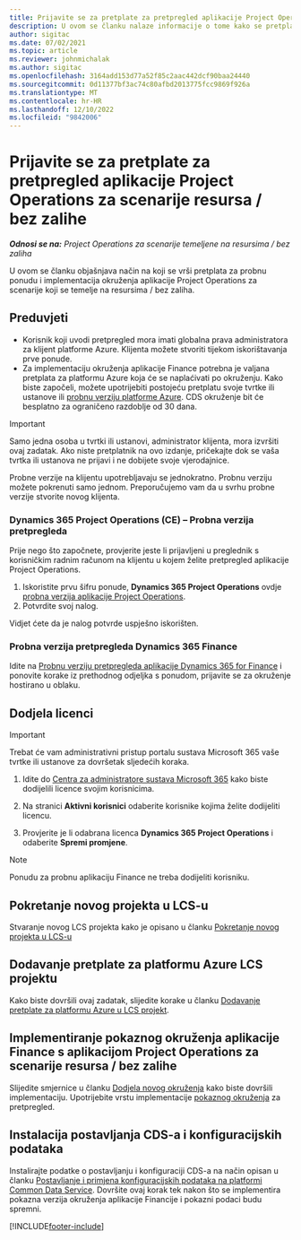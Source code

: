 ```yaml
---
title: Prijavite se za pretplate za pretpregled aplikacije Project Operations za scenarije resursa / bez zalihe
description: U ovom se članku nalaze informacije o tome kako se pretplatiti na projektne operacije i uvesti ih za scenarije koji se temelje na resursima/nenaseljenim resursima.
author: sigitac
ms.date: 07/02/2021
ms.topic: article
ms.reviewer: johnmichalak
ms.author: sigitac
ms.openlocfilehash: 3164add153d77a52f85c2aac442dcf90baa24440
ms.sourcegitcommit: 0d11377bf3ac74c80afbd2013775fcc9869f926a
ms.translationtype: MT
ms.contentlocale: hr-HR
ms.lasthandoff: 12/10/2022
ms.locfileid: "9842006"
---
```

# <a name="sign-up-for-project-operations-preview-subscriptions-for-resource-non-stocked-scenarios"></a>Prijavite se za pretplate za pretpregled aplikacije Project Operations za scenarije resursa / bez zalihe

_**Odnosi se na:** Project Operations za scenarije temeljene na resursima / bez zaliha_



U ovom se članku objašnjava način na koji se vrši pretplata za probnu ponudu i implementacija okruženja aplikacije Project Operations za scenarije koji se temelje na resursima / bez zaliha.

## <a name="prerequisites"></a>Preduvjeti
- Korisnik koji uvodi pretpregled mora imati globalna prava administratora za klijent platforme Azure. Klijenta možete stvoriti tijekom iskorištavanja prve ponude. 
- Za implementaciju okruženja aplikacije Finance potrebna je valjana pretplata za platformu Azure koja će se naplaćivati po okruženju. Kako biste započeli, možete upotrijebiti postojeću pretplatu svoje tvrtke ili ustanove ili [probnu verziju platforme Azure](https://azure.microsoft.com/free/). CDS okruženje bit će besplatno za ograničeno razdoblje od 30 dana.

> [!IMPORTANT]
> Samo jedna osoba u tvrtki ili ustanovi, administrator klijenta, mora izvršiti ovaj zadatak. Ako niste pretplatnik na ovo izdanje, pričekajte dok se vaša tvrtka ili ustanova ne prijavi i ne dobijete svoje vjerodajnice.
> 
> Probne verzije na klijentu upotrebljavaju se jednokratno. Probnu verziju možete pokrenuti samo jednom. Preporučujemo vam da u svrhu probne verzije stvorite novog klijenta.


### <a name="dynamics-365-project-operations-ce---preview-trial"></a>Dynamics 365 Project Operations (CE) – Probna verzija pretpregleda 

Prije nego što započnete, provjerite jeste li prijavljeni u preglednik s korisničkim radnim računom na klijentu u kojem želite pretpregled aplikacije Project Operations.

1. Iskoristite prvu šifru ponude, **Dynamics 365 Project Operations** ovdje [probna verzija aplikacije Project Operations](https://aka.ms/try-po).
2. Potvrdite svoj nalog.

  Vidjet ćete da je nalog potvrde uspješno iskorišten.

### <a name="dynamics-365-finance-preview-trial"></a>Probna verzija pretpregleda Dynamics 365 Finance

Idite na [Probnu verziju pretpregleda aplikacije Dynamics 365 for Finance](https://aka.ms/trypoche) i ponovite korake iz prethodnog odjeljka s ponudom, prijavite se za okruženje hostirano u oblaku.  

## <a name="assign-licenses"></a>Dodjela licenci

> [!IMPORTANT]
> Trebat će vam administrativni pristup portalu sustava Microsoft 365 vaše tvrtke ili ustanove za dovršetak sljedećih koraka.

1. Idite do [Centra za administratore sustava Microsoft 365](https://portal.office.com/) kako biste dodijelili licence svojim korisnicima.

2. Na stranici **Aktivni korisnici** odaberite korisnike kojima želite dodijeliti licencu.

3. Provjerite je li odabrana licenca **Dynamics 365 Project Operations** i odaberite **Spremi promjene**.

> [!NOTE]
> Ponudu za probnu aplikaciju Finance ne treba dodijeliti korisniku.

## <a name="start-a-new-project-in-lcs"></a>Pokretanje novog projekta u LCS-u

Stvaranje novog LCS projekta kako je opisano u članku [Pokretanje novog projekta u LCS-u](create-lcs-project.md)

## <a name="add-an-azure-subscription-to-an-lcs-project"></a>Dodavanje pretplate za platformu Azure LCS projektu

Kako biste dovršili ovaj zadatak, slijedite korake u članku [Dodavanje pretplate za platformu Azure u LCS projekt](resource-add-azure-subscription-lcs-project.md).

## <a name="deploy-finance-demo-environment-with-project-operations-for-resourcenon-stocked-scenarios"></a>Implementiranje pokaznog okruženja aplikacije Finance s aplikacijom Project Operations za scenarije resursa / bez zalihe

Slijedite smjernice u članku [Dodjela novog okruženja](resource-provision-new-environment.md) kako biste dovršili implementaciju. Upotrijebite vrstu implementacije [pokaznog okruženja](/dynamics365/fin-ops-core/dev-itpro/deployment/deploy-demo-environment) za pretpregled. 

## <a name="install-cds-setup-and-configuration-data"></a>Instalacija postavljanja CDS-a i konfiguracijskih podataka

Instalirajte podatke o postavljanju i konfiguraciji CDS-a na način opisan u članku [Postavljanje i primjena konfiguracijskih podataka na platformi Common Data Service](resource-apply-pro-setup-config-data.md).
Dovršite ovaj korak tek nakon što se implementira pokazna verzija okruženja aplikacije Financije i pokazni podaci budu spremni.


[!INCLUDE[footer-include](../includes/footer-banner.md)]
